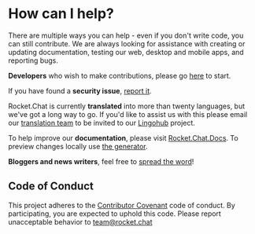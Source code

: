 # How can I help?

There are multiple ways you can help - even if you don't write code,
you can still contribute.
We are always looking for assistance with creating or updating documentation,
testing our web, desktop and mobile apps, and reporting bugs.

**Developers** who wish to make contributions,
please go [here](/../../../contributing/developing/) to start.

If you have found a **security issue**,
[report it](/../../../contributing/security/).

Rocket.Chat is currently **translated** into more than twenty languages,
but we've got a long way to go.
If you'd like to assist us with this please email our
[translation team](mailto:translations@rocket.chat) to be invited to our [Lingohub](https://translate.lingohub.com) project.

To help improve our **documentation**, please visit [Rocket.Chat.Docs](https://github.com/RocketChat/Rocket.Chat.Docs).
To preview changes locally use [the generator](https://github.com/RocketChat/Rocket.Chat.Docs.Generator).

**Bloggers and news writers**, feel free to [spread the word](/../../../contributing/promoting/)!

## Code of Conduct

This project adheres to the [Contributor Covenant](http://contributor-covenant.org) code of conduct.
By participating, you are expected to uphold this code.
Please report unacceptable behavior to team@rocket.chat

